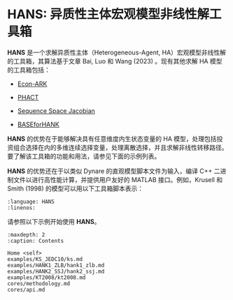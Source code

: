 # **HANS**: 异质性主体宏观模型非线性解工具箱

**HANS** 是一个求解异质性主体（Heterogeneous-Agent, HA）宏观模型非线性解的工具箱，其算法基于文章 Bai, Luo 和 Wang (2023) 。现有其他求解 HA 模型的工具箱包括：

- [Econ-ARK](https://econ-ark.org/)

- [PHACT](https://github.com/gregkaplan/phact)

- [Sequence Space Jacobian](https://github.com/shade-econ/sequence-jacobian)

- [BASEforHANK](https://github.com/BASEforHANK)

**HANS** 的优势在于能够解决具有任意维度内生状态变量的 HA 模型，处理包括投资组合选择在内的多维连续选择变量，处理离散选择，并且求解非线性转移路径。要了解该工具箱的功能和用法，请参见下面的示例列表。

**HANS** 的优势还在于以类似 Dynare 的直观模型脚本文件为输入，编译 C++ 二进制文件以进行高性能计算，并提供用户友好的 MATLAB 接口。例如，Krusell 和 Smith (1998) 的模型可以用以下工具箱脚本表示：

```{literalinclude} examples/KS_leading/KS_leading.hmod
:language: HANS
:linenos:
```

请参照以下示例开始使用 **HANS**。

```{toctree}
:maxdepth: 2
:caption: Contents
   
Home <self>
examples/KS_JEDC10/ks.md
examples/HANK1_ZLB/hank1_zlb.md
examples/HANK2_SSJ/hank2_ssj.md
examples/KT2008/kt2008.md
cores/methodology.md
cores/api.md
```

